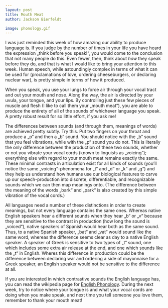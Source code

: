 ```yaml
---
layout: post
title: Mouth Meat
author: Jackson Bierfeldt

image: phonology.gif
---
```


I was just reminded this week of how amazing our ability to produce language is. If you judge by the number of times in your life you have heard the expression „think before you speak!“, you would come to the conclusion that not many people do this. Even fewer, then, think about *how* they speak before they do, and that is what I would like to bring your attention to this week. Human speech, while astoundingly complex in terms of what it can be used for (proclamations of love, ordering cheeseburgers, or declaring nuclear war), is pretty simple in terms of how it produced.

When you speak, you use your lungs to force air through your vocal tract and out your mouth and nose. Along the way, the air is directed by your uvula, your tongue, and your lips. By controlling just these few pieces of muscle and flesh (I like to call them your „mouth meat“), you are able to produce the entirety of all of the sounds of whichever language you speak. A pretty robust result for so little effort, if you ask me!

The differences between sounds (and through them, meanings of words) are achieved pretty subtly. Try this. Put two fingers on your throat and produce a „p“ and then a „b“ sound. You should notice with the „b“ sound that you feel vibrations, while with the „p“ sound you do not. This is literally the only difference between the production of these two sounds, whether or not you vibrate your vocal cords (known to linguists as „voicing“); everything else with regard to your mouth meat remains exactly the same. These minimal contrasts in articulation exist for all kinds of sounds (you’ll notice the same „voicing“-phenomena for „t“ and „d“ or „k“ and „g“) and they help us understand how humans use our biological features to carve up our speech-production into discrete, differentiable, and recognizable sounds which we can then map meanings onto. (The difference between the meaning of the words „bark“ and „park“ is also created by this simple vibration of the vocal cords.)

All languages need a number of these distinctions in order to create meanings, but not every language contains the same ones. Whereas native English speakers hear a different sounds when they hear „b“ or „v“ because they are sensitive to the contrast in production (how long the sound is „voiced“), native speakers of Spanish would hear both as the same sound. Thus, to a native Spanish speaker, „bat“ and „vat“ would sound like the same word, whereas the difference seems clear as day to a native English speaker. A speaker of Greek is sensitive to two types of „t“ sound, one which includes some extra air release at the end, and one which sounds like the „t“ in English. Wheres this difference in production could be the difference between declaring war and ordering a side of mayonnaise for a Greek speaker, an English speaker would not be sensitive to the difference at all.

If you are interested in which contrastive sounds the English language has, you can read the wikipedia page for [English Phonology](https://en.wikipedia.org/wiki/English_phonology). During the next week, try to notice where your tongue is and what your vocal cords are doing when you make speak, and next time you tell someone you love them, remember to thank your mouth meat!
